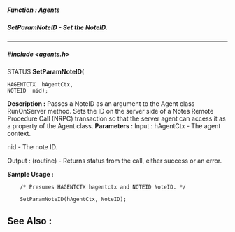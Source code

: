 ##### Function : Agents
##### SetParamNoteID - Set the NoteID.
---
##### #include <agents.h>
STATUS **SetParamNoteID(**

	HAGENTCTX  hAgentCtx,
	NOTEID  nid);
**Description :**
Passes a NoteID as an argument to the Agent class RunOnServer method. Sets the 
ID on the server side of a Notes Remote Procedure Call (NRPC) transaction so 
that the server agent can access it as a property of the Agent class.
**Parameters :**
Input :
hAgentCtx  -  The agent context.

nid  -  The note ID.

Output :
(routine)  -  Returns status from the call, either success or an error.


**Sample Usage :**
```
	/* Presumes HAGENTCTX hagentctx and NOTEID NoteID. */ 

	SetParamNoteID(hAgentCtx, NoteID); 
```
**See Also :**
[](D:/md_files/.md)
---
